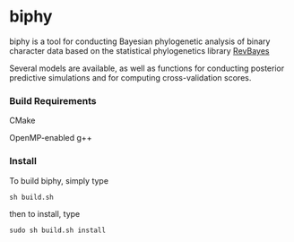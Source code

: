 biphy
=====

biphy is a tool for conducting Bayesian phylogenetic analysis of binary character data based on the statistical phylogenetics library [RevBayes](https://github.com/revbayes/revbayes)

Several models are available, as well as functions for conducting posterior predictive simulations and for computing cross-validation scores.

### Build Requirements

CMake

OpenMP-enabled g++

### Install

To build biphy, simply type

```sh build.sh```

then to install, type

```sudo sh build.sh install```
